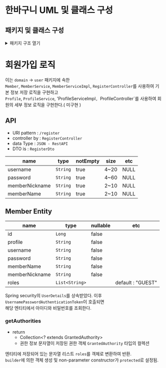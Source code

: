 # 한바구니 UML 및 클래스 구성

## 패키지 및 클래스 구성
<details>
  <summary>패키지 구조 열기</summary>
 
  ```
  📦project
   ┣ 📂domain
   ┃ ┣ 📂university
   ┃ ┃ ┣ 📂dao
   ┃ ┃ ┃ ┣ 📜DormitoryRepository.java
   ┃ ┃ ┃ ┗ 📜UniversityRepository.java
   ┃ ┃ ┣ 📂domain
   ┃ ┃ ┃ ┣ 📜Dormitory.java
   ┃ ┃ ┃ ┗ 📜University.java
   ┃ ┃ ┣ 📂dto
   ┃ ┃ ┃ ┗ 📜UniversityDto.java
   ┃ ┃ ┣ 📂service
   ┃ ┃ ┃ ┣ 📜UniversityService.java
   ┃ ┃ ┃ ┗ 📜UniversityServiceImpl.java
   ┃ ┃ ┗ 📜UniversityCode.java
   ┃ ┗ 📂user
   ┃ ┃ ┣ 📂api
   ┃ ┃ ┃ ┣ 📜RegisterController.java
   ┃ ┃ ┃ ┗ 📜SignInController.java
   ┃ ┃ ┣ 📂dao
   ┃ ┃ ┃ ┗ 📜MemberRepository.java
   ┃ ┃ ┣ 📂domain
   ┃ ┃ ┃ ┣ 📜Member.java
   ┃ ┃ ┃ ┗ 📜Profile.java
   ┃ ┃ ┣ 📂dto
   ┃ ┃ ┃ ┣ 📜RegisterDto.java
   ┃ ┃ ┃ ┗ 📜SignInDto.java
   ┃ ┃ ┗ 📂service
   ┃ ┃ ┃ ┣ 📜MemberService.java
   ┃ ┃ ┃ ┣ 📜MemberServiceImpl.java
   ┃ ┃ ┃ ┣ 📜MemberSignInService.java
   ┃ ┃ ┃ ┗ 📜MemberSignInServiceImpl.java
   ┣ 📂global
   ┃ ┣ 📂auth
   ┃ ┃ ┣ 📂jwtTokenManage
   ┃ ┃ ┃ ┣ 📂dao
   ┃ ┃ ┃ ┃ ┗ 📜RefreshTokenRepository.java
   ┃ ┃ ┃ ┣ 📂domain
   ┃ ┃ ┃ ┃ ┣ 📜JwtToken.java
   ┃ ┃ ┃ ┃ ┗ 📜RefreshToken.java
   ┃ ┃ ┃ ┣ 📂dto
   ┃ ┃ ┃ ┃ ┗ 📜RefreshTokenDto.java
   ┃ ┃ ┃ ┣ 📂exception
   ┃ ┃ ┃ ┃ ┗ 📜RefreshTokenNotFoundException.java
   ┃ ┃ ┃ ┣ 📂filter
   ┃ ┃ ┃ ┃ ┗ 📜JwtAuthenticationFilter.java
   ┃ ┃ ┃ ┣ 📂service
   ┃ ┃ ┃ ┃ ┣ 📜CustomUserDetailsService.java
   ┃ ┃ ┃ ┃ ┣ 📜JwtTokenProvider.java
   ┃ ┃ ┃ ┃ ┗ 📜TokenRefresh.java
   ┃ ┃ ┃ ┗ 📂utils
   ┃ ┃ ┣ 📂oAuthManage
   ┃ ┃ ┗ 📜Roles.java
   ┃ ┣ 📂config
   ┃ ┃ ┗ 📜SecurityConfig.java
   ┃ ┣ 📂infra
   ┃ ┗ 📂utils
   ┃ ┃ ┗ 📜SecurityUtils.java
   ┗ 📜ProjectApplication.java 
  
  ```
</details>

# 회원가입 로직

이는 `domain` -> `user` 패키지에 속한  
`Member`, `MemberService`, `MemberServiceImpl`, `RegisterController`를 사용하여 기본 정보 저장 로직을 구현하고  
`Profile`, `ProfileService`, 'ProfileServiceImpl`, `ProfileController`를 사용하여 회원의 세부 정보 로직을 구현한다.( 미구현 )  

## API
- URI pattern    : `/register`  
- controller by  : `RegisterController`  
- data Type      : `JSON - RestAPI` 
- DTO is         : `RegisterDto`

| name           | type     | notEmpty | size  | etc  |
|----------------|----------|----------|-------|------|
| username       | `String` | true     | 4~20  | NULL |
| password       | `String` | true     | 4~60  | NULL |
| memberNickname | `String` | true     | 2~10  | NULL |
| memberName     | `String` | true     | 2~10  | NULL |

## Member Entity

| name           | type           | nullable | etc               |
|----------------|----------------|----------|-------------------|
| id             | `Long`         | false    |                   |
| profile        | `String`       | false    |                   |
| username       | `String`       | false    |                   |
| password       | `String`       | false    |                   |
| memberName     | `String`       | false    |                   |
| memberNickname | `String`       | false    |                   |
| roles          | `List<String>` |          | default : "GUEST" |

Spring security의 `UserDetails`를 상속받았다. 이후 `UsernamePasswordAuthenticationToken`이 호출되면  
해당 엔티티에서 아이디와 비밀번호를 조회한다.

### getAuthorities
- return
    - Collection<? extends GrantedAuthority>
    - 권한 정보 문자열이 저장된 권한 객체 `GrantedAuthority` 타입의 컬렉션

엔티티에 저장되어 있는 문자열 리스트 `roles`를 객체로 변환하여 반환.  
`builder`에 의한 객체 생성 및 non-parameter constructor가 `protected`로 설정됨.  

